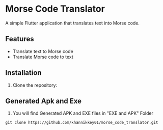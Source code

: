 # Morse Code Translator

A simple Flutter application that translates text into Morse code.

## Features

- Translate text to Morse code
- Translate Morse code to text


## Installation

1. Clone the repository:

## Generated Apk and Exe

1. You will find Generated APK and EXE files in "EXE and APK" Folder 

```shell
git clone https://github.com/khannikkey01/morse_code_translator.git
